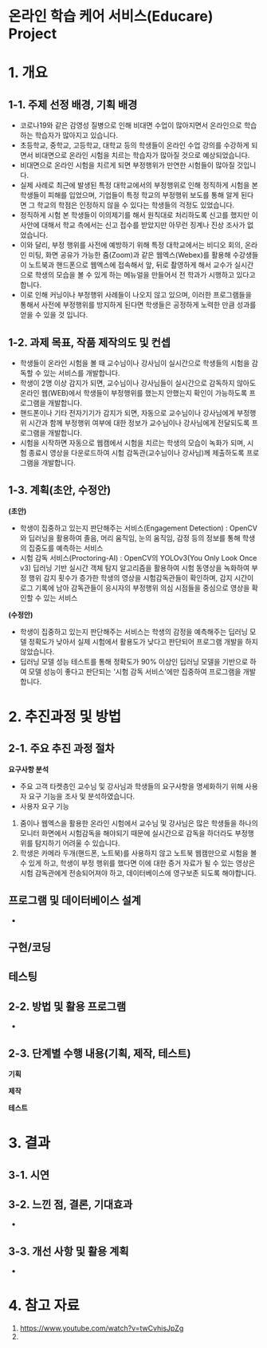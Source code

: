 # 온라인 학습 케어 서비스(Educare) Project

# 1. 개요
## 1-1. 주제 선정 배경, 기획 배경
- 코로나19와 같은 감영성 질병으로 인해 비대면 수업이 많아지면서 온라인으로 학습하는 학습자가 많아지고 있습니다.
- 초등학교, 중학교, 고등학교, 대학교 등의 학생들이 온라인 수업 강의를 수강하게 되면서 비대면으로 온라인 시험을 치르는 학습자가 많아질 것으로 예상되었습니다.
- 비대면으로 온라인 시험을 치르게 되면 부정행위가 만연한 시험들이 많아질 것입니다.
- 실제 사례로 최근에 발생된 특정 대학교에서의 부정행위로 인해 정직하게 시험을 본 학생들이 피해를 입었으며, 기업들이 특정 학교의 부정행위 보도를 통해 알게 된다면 그 학교의 학점은 인정하지 않을 수 있다는 학생들의 걱정도 있었습니다.
- 정직하게 시험 본 학생들이 이의제기를 해서 원칙대로 처리하도록 신고를 했지만 이 사안에 대해서 학교 측에서는 신고 접수를 받았지만 아무런 징계나 진상 조사가 없었습니다.
- 이와 달리, 부정 행위를 사전에 예방하기 위해 특정 대학교에서는 비디오 회의, 온라인 미팅, 화면 공유가 가능한 줌(Zoom)과 같은 웹엑스(Webex)를 활용해 수강생들이 노트북과 핸드폰으로 웹엑스에 접속해서 앞, 뒤로 촬영하게 해서 교수가 실시간으로 학생의 모습을 볼 수 있게 하는 메뉴얼을 만들어서 전 학과가 시행하고 있다고 합니다.
- 이로 인해 커닝이나 부정행위 사례들이 나오지 않고 있으며, 이러한 프로그램들을 통해서 사전에 부정행위를 방지하게 된다면 학생들은 공정하게 노력한 만큼 성과를 얻을 수 있을 것 입니다.

## 1-2. 과제 목표, 작품 제작의도 및 컨셉
- 학생들이 온라인 시험을 볼 때 교수님이나 강사님이 실시간으로 학생들의 시험을 감독할 수 있는 서비스를 개발합니다.
- 학생이 2명 이상 감지가 되면, 교수님이나 강사님들이 실시간으로 감독하지 않아도 온라인 웹(WEB)에서 학생들이 부정행위를 했는지 안했는지 확인이 가능하도록 프로그램을 개발합니다. 
- 핸드폰이나 기타 전자기기가 감지가 되면, 자동으로 교수님이나 강사님에게 부정행위 시간과 함께 부정행위 여부에 대한 정보가 교수님이나 강사님에게 전달되도록 프로그램을 개발합니다.
- 시험을 시작하면 자동으로 웹캠에서 시험을 치르는 학생의 모습이 녹화가 되며, 시험 종료시 영상을 다운로드하여 시험 감독관(교수님이나 강사님)께 제출하도록 프로그램을 개발합니다.

## 1-3. 계획(초안, 수정안)
**(초안)**
- 학생이 집중하고 있는지 판단해주는 서비스(Engagement Detection) : OpenCV와 딥러닝을 활용하여 졸음, 머리 움직임, 눈의 움직임, 감정 등의 정보를 통해 학생의 집중도를 예측하는 서비스
- 시험 감독 서비스(Proctoring-AI) : OpenCV의 YOLOv3(You Only Look Once v3) 딥러닝 기반 실시간 객체 탐지 알고리즘을 활용하여 시험 동영상을 녹화하여 부정 행위 감지 횟수가 증가한 학생의 영상을 시험감독관들이 확인하며, 감지 시간이 로그 기록에 남아 감독관들이 응시자의 부정행위 의심 시점들을 중심으로 영상을 확인할 수 있는 서비스

**(수정안)**
- 학생이 집중하고 있는지 판단해주는 서비스는 학생의 감정을 예측해주는 딥러닝 모델 정확도가 낮아서 실제 시험에서 활용도가 낮다고 판단되어 프로그램 개발을 하지 않았습니다. 
- 딥러닝 모델 성능 테스트를 통해 정확도가 90% 이상인 딥러닝 모델을 기반으로 하여 모델 성능이 좋다고 판단되는 '시험 감독 서비스'에만 집중하여 프로그램을 개발합니다.

# 2. 추진과정 및 방법
## 2-1. 주요 추진 과정 절차
**요구사항 분석**
- 주요 고객 타켓층인 교수님 및 강사님과 학생들의 요구사항을 명세화하기 위해 사용자 요구 기능을 조사 및 분석하였습니다.
- 사용자 요구 기능 
 1. 줌이나 웹엑스을 활용한 온라인 시험에서 교수님 및 강사님은 많은 학생들을 하나의 모니터 화면에서 시험감독을 해야되기 때문에 실시간으로 감독을 하더라도 부정행위를 탐지하기 어려울 수 있습니다.
 2. 학생은 카메라 두개(핸드폰, 노트북)를 사용하지 않고 노트북 웹캠만으로 시험을 볼 수 있게 하고, 학생이 부정 행위를 했다면 이에 대한 증거 자료가 될 수 있는 영상은 시험 감독관에게 전송되어져야 하고, 데이터베이스에 영구보존 되도록 해야합니다.  

**프로그램 및 데이터베이스 설계**
-
-

**구현/코딩**
-

**테스팅**
-

## 2-2. 방법 및 활용 프로그램
- 

## 2-3. 단계별 수행 내용(기획, 제작, 테스트)
**기획**

**제작**

**테스트**


# 3. 결과
## 3-1. 시연

## 3-2. 느낀 점, 결론, 기대효과
-
## 3-3. 개선 사항 및 활용 계획
-

# 4. 참고 자료
1. https://www.youtube.com/watch?v=twCvhisJpZg
2. 
